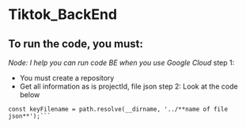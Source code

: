 # Tiktok_BackEnd
## To run the code, you must:
*Node: I help you can run code BE when you use Google Cloud*
step 1:
- You must create a repository
- Get all information as is projectId, file json
step 2:
Look at the code below
```const projectId = process.env.PROJECT_ID; **the position is projectId**
const keyFilename = path.resolve(__dirname, '../**name of file json**');```

